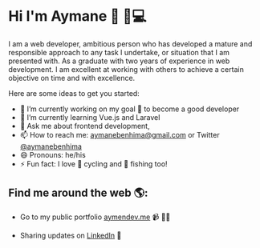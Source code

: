# Hi I'm Aymane 👋 🏾‍💻

I am a web developer, ambitious person who has developed a mature and responsible approach to any task I undertake, or situation that I am presented with. As a graduate with two years of experience in web development. I am excellent at working with others to achieve a certain objective on time and with excellence. 

Here are some ideas to get you started:

- 🔭 I’m currently working on my goal 🎯 to become a good developer
- 🌱 I’m currently learning Vue.js and Laravel
- 💬 Ask me about frontend development,
- 📫 How to reach me: aymanebenhima@gmail.com or Twitter [@aymanebenhima](twitter.com/aymanebenhima)
- 😄 Pronouns: he/his
- ⚡ Fun fact: I love 🚴 cycling and 🎣 fishing too!

## Find me around the web 🌎:
- Go to my public portfolio <a href="https://www.aymendev.me">aymendev.me</a> 📹 ✍🏾

- Sharing updates on <a href="https://www.linkedin.com/in/aymanebenhima/">LinkedIn</a> 💼
